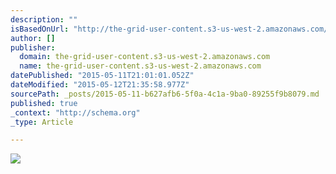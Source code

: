 ```yaml
---
description: ""
isBasedOnUrl: "http://the-grid-user-content.s3-us-west-2.amazonaws.com/8d829bff-0d7b-4f63-a74b-7ca1b4dffc76.gif"
author: []
publisher:
  domain: the-grid-user-content.s3-us-west-2.amazonaws.com
  name: the-grid-user-content.s3-us-west-2.amazonaws.com
datePublished: "2015-05-11T21:01:01.052Z"
dateModified: "2015-05-12T21:35:58.977Z"
sourcePath: _posts/2015-05-11-b627afb6-5f0a-4c1a-9ba0-89255f9b8079.md
published: true
_context: "http://schema.org"
_type: Article

---
```

![](http://the-grid-user-content.s3-us-west-2.amazonaws.com/8d829bff-0d7b-4f63-a74b-7ca1b4dffc76.gif)